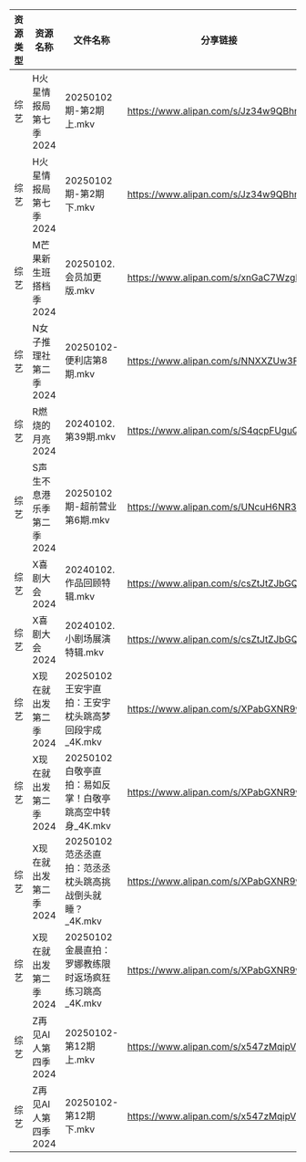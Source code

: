 | 资源类型 | 资源名称            | 文件名称                                 | 分享链接                                 | 更新时间                |
| ---- | --------------- | ------------------------------------ | ------------------------------------ | ------------------- |
| 综艺   | H火星情报局第七季2024   | 20250102期-第2期上.mkv                   | https://www.alipan.com/s/Jz34w9QBhnQ | 2025-01-02 16:06:57 |
| 综艺   | H火星情报局第七季2024   | 20250102期-第2期下.mkv                   | https://www.alipan.com/s/Jz34w9QBhnQ | 2025-01-02 16:06:57 |
| 综艺   | M芒果新生班搭档季2024   | 20250102.会员加更版.mkv                   | https://www.alipan.com/s/xnGaC7WzgLK | 2025-01-02 14:07:18 |
| 综艺   | N女子推理社第二季2024   | 20250102-便利店第8期.mkv                  | https://www.alipan.com/s/NNXXZUw3FNE | 2025-01-02 14:07:33 |
| 综艺   | R燃烧的月亮2024      | 20240102.第39期.mkv                    | https://www.alipan.com/s/S4qcpFUguQa | 2025-01-02 14:07:38 |
| 综艺   | S声生不息港乐季第二季2024 | 20250102期-超前营业第6期.mkv                | https://www.alipan.com/s/UNcuH6NR3w3 | 2025-01-02 16:07:41 |
| 综艺   | X喜剧大会2024       | 20240102.作品回顾特辑.mkv                  | https://www.alipan.com/s/csZtJtZJbGQ | 2025-01-02 14:08:15 |
| 综艺   | X喜剧大会2024       | 20240102.小剧场展演特辑.mkv                 | https://www.alipan.com/s/csZtJtZJbGQ | 2025-01-02 14:08:15 |
| 综艺   | X现在就出发第二季2024   | 20250102 王安宇直拍：王安宇枕头跳高梦回段宇成_4K.mkv   | https://www.alipan.com/s/XPabGXNR9w1 | 2025-01-02 14:08:19 |
| 综艺   | X现在就出发第二季2024   | 20250102 白敬亭直拍：易如反掌！白敬亭跳高空中转身_4K.mkv | https://www.alipan.com/s/XPabGXNR9w1 | 2025-01-02 14:08:19 |
| 综艺   | X现在就出发第二季2024   | 20250102 范丞丞直拍：范丞丞枕头跳高挑战倒头就睡？_4K.mkv | https://www.alipan.com/s/XPabGXNR9w1 | 2025-01-02 14:08:18 |
| 综艺   | X现在就出发第二季2024   | 20250102 金晨直拍：罗娜教练限时返场疯狂练习跳高_4K.mkv  | https://www.alipan.com/s/XPabGXNR9w1 | 2025-01-02 14:08:18 |
| 综艺   | Z再见AI人第四季2024   | 20250102-第12期上.mkv                   | https://www.alipan.com/s/x547zMqipVp | 2025-01-02 16:08:24 |
| 综艺   | Z再见AI人第四季2024   | 20250102-第12期下.mkv                   | https://www.alipan.com/s/x547zMqipVp | 2025-01-02 14:08:27 |
